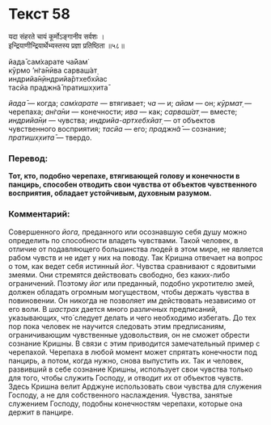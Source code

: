 # Текст 58

यदा संहरते चायं कूर्मोऽङ्गानीव सर्वशः ।  
इन्द्रियाणीन्द्रियार्थेभ्यस्तस्य प्रज्ञा प्रतिष्ठिता ॥५८॥

йада̄ сам̇харате ча̄йам̇  
кӯрмо ’н̇га̄нӣва сарваш́ат̣  
индрийа̄н̣ӣндрийа̄ртхебхйас  
тасйа праджн̃а̄ пратишх̣хита̄

_йада̄_ — когда; _сам̇харате_ — втягивает; _ча_ — и; _айам_ — он; _кӯрмат̣_ — черепаха; _ан̇га̄ни_ — конечности; _ива_ — как; _сарваш́ат̣_ — вместе; _индрийа̄н̣и_ — чувства; _индрийа-артхебхйат̣_ — от объектов чувственного восприятия; _тасйа_ — его; _праджн̃а̄_ — сознание; _пратишх̣хита̄_ — твердо.

### Перевод:

**Тот, кто, подобно черепахе, втягивающей голову и конечности в панцирь, способен отводить свои чувства от объектов чувственного восприятия, обладает устойчивым, духовным разумом.**

### Комментарий:

Совершенного _йога,_ преданного или осознавшую себя душу можно определить по способности владеть чувствами. Такой человек, в отличие от подавляющего большинства людей в этом мире, не является рабом чувств и не идет у них на поводу. Так Кришна отвечает на вопрос о том, как ведет себя истинный _йог_. Чувства сравнивают с ядовитыми змеями. Они стремятся действовать свободно, без каких-либо ограничений. Поэтому _йог_ или преданный, подобно укротителю змей, должен обладать огромным могуществом, чтобы держать чувства в повиновении. Он никогда не позволяет им действовать независимо от его воли. В _шастрах_ дается много различных предписаний, указывающих, что́ следует делать и чего необходимо избегать. До тех пор пока человек не научится следовать этим предписаниям, ограничивающим чувственные удовольствия, он не сможет обрести сознание Кришны. В связи с этим приводится замечательный пример с черепахой. Черепаха в любой момент может спрятать конечности под панцирь, а потом, когда нужно, снова выпустить их. Так и человек, развивший в себе сознание Кришны, использует свои чувства только для того, чтобы служить Господу, и отводит их от объектов чувств. Здесь Кришна велит Арджуне использовать свои чувства для служения Господу, а не для собственного наслаждения. Чувства, занятые служением Господу, подобны конечностям черепахи, которые она держит в панцире.